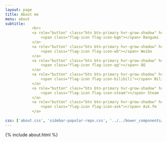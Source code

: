 ```yaml
---
layout: page
title: About me
menu: about
subtitle:   
            <br>
            <a role="button" class="btn btn-primary hvr-grow-shadow" href="https://bgm.tv/user/a582192766" target="_blank">
                <span class="flag-icon flag-icon-bgm"></span> Bangumi
            </a>
            <a role="button" class="btn btn-primary hvr-grow-shadow" href="https://weibo.com/vonxxghost" target="_blank">
                <span class="flag-icon flag-icon-wb"></span> Weibo
            </a>
            <a role="button" class="btn btn-primary hvr-grow-shadow" href="tencent://message/?uin=582192766" target="_blank">
                <span class="flag-icon flag-icon-qq"></span> QQ
            </a>
            <a role="button" class="btn btn-primary hvr-grow-shadow" href="http://space.bilibili.com/211493" target="_blank">
                <span class="flag-icon flag-icon-bilibili"></span> Bilibili
            </a>
            <a role="button" class="btn btn-primary hvr-grow-shadow" href="http://steamcommunity.com/id/VonXXGhost" target="_blank">
                <span class="flag-icon flag-icon-steam"></span> Steam
            </a>
            <a role="button" class="btn btn-primary hvr-grow-shadow" href="https://ask.fm/vonxxghost" target="_blank">
                <span class="flag-icon flag-icon-ask"></span> Ask.fm
            </a>
                            
css: ['about.css', 'sidebar-popular-repo.css', '../../bower_components/flag-icon-css/css/flag-icon.min.css']
---
```


{% include about.html %}